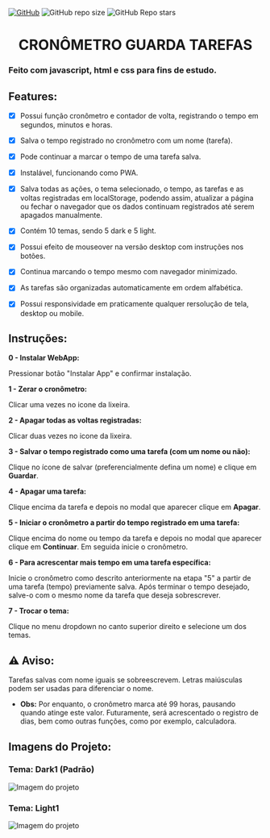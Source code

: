 <a href="./LICENSE">![GitHub](https://img.shields.io/github/license/everton-dgn/guarda-tarefa?style=plastic)</a> 
![GitHub repo size](https://img.shields.io/github/repo-size/everton-dgn/guarda-tarefa?style=plastic) 
![GitHub Repo stars](https://img.shields.io/github/stars/everton-dgn/guarda-tarefa?color=yellow&style=plastic)

<h1 align="center">CRONÔMETRO GUARDA TAREFAS</h1>

### Feito com javascript, html e css para fins de estudo.

## Features:

- [x] Possui função cronômetro e contador de volta, registrando o tempo em segundos, minutos e horas.

- [x] Salva o tempo registrado no cronômetro com um nome (tarefa).

- [x] Pode continuar a marcar o tempo de uma tarefa salva.

- [x] Instalável, funcionando como PWA.

- [x] Salva todas as ações, o tema selecionado, o tempo, as tarefas e as voltas registradas em localStorage, podendo assim, atualizar a página ou fechar o navegador que os dados continuam registrados até serem apagados manualmente.

- [x] Contém 10 temas, sendo 5 dark e 5 light.

- [x] Possui efeito de mouseover na versão desktop com instruções nos botões.

- [x] Continua marcando o tempo mesmo com navegador minimizado.

- [x] As tarefas são organizadas automaticamente em ordem alfabética.

- [x] Possui responsividade em praticamente qualquer rersolução de tela, desktop ou mobile.

## Instruções:

<b>0 - Instalar WebApp:</b>

Pressionar botão "Instalar App" e confirmar instalação.

<b>1 - Zerar o cronômetro:</b>

Clicar uma vezes no icone da lixeira.

<b>2 - Apagar todas as voltas registradas:</b>

Clicar duas vezes no icone da lixeira.

<b>3 - Salvar o tempo registrado como uma tarefa (com um nome ou não):</b>

Clique no ícone de salvar (preferencialmente defina um nome) e clique em <b>Guardar</b>.

<b>4 - Apagar uma tarefa:</b>

Clique encima da tarefa e depois no modal que aparecer clique em <b>Apagar</b>.

<b>5 - Iniciar o cronômetro a partir do tempo registrado em uma tarefa:</b>

Clique encima do nome ou tempo da tarefa e depois no modal que aparecer clique em <b>Continuar</b>. Em seguida inicie o cronômetro.

<b>6 - Para acrescentar mais tempo em uma tarefa específica:</b>

Inicie o cronômetro como descrito anteriormente na etapa "5" a partir de uma tarefa (tempo) previamente salva. Após terminar o tempo desejado, salve-o com o mesmo nome da tarefa que deseja sobrescrever.

<b>7 - Trocar o tema:</b>

Clique no menu dropdown no canto superior direito e selecione um dos temas.

## ⚠ Aviso:

Tarefas salvas com nome iguais se sobreescrevem. Letras maiúsculas podem ser usadas para diferenciar o nome.

- <b>Obs:</b> Por enquanto, o cronômetro marca até 99 horas, pausando quando atinge este valor. Futuramente, será acrescentado o registro de dias, bem como outras funções, como por exemplo, calculadora.

## Imagens do Projeto:

### Tema: Dark1 (Padrão)

![Imagem do projeto](https://github.com/querocriarsite/guardaTarefa/blob/master/screenshot/Screenshot1.png)

### Tema: Light1

![Imagem do projeto](https://github.com/querocriarsite/guardaTarefa/blob/master/screenshot/Screenshot2.png)
